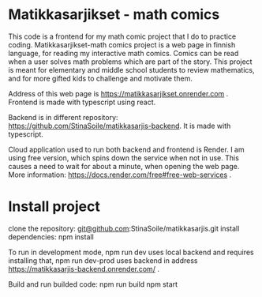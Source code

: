 # Matikkasarjikset - math comics

This code is a frontend for my math comic project that I do to practice coding.
Matikkasarjikset-math comics project is a web page in finnish language, for reading my interactive math comics. Comics can be read when a user solves math problems which are part of the story.
This project is meant for elementary and middle school students to review mathematics, and for more gifted kids to challenge and motivate them.

Address of this web page is https://matikkasarjikset.onrender.com .
Frontend is made with typescript using react.

Backend is in different repository: https://github.com/StinaSoile/matikkasarjis-backend. It is made with typescript.

Cloud application used to run both backend and frontend is Render. I am using free version, which spins down the service when not in use. This causes a need to wait for about a minute, when opening the web page.
More information: https://docs.render.com/free#free-web-services .

# Install project

clone the repository:
git@github.com:StinaSoile/matikkasarjis.git
install dependencies:
npm install

To run in development mode, npm run dev uses local backend and requires installing that, npm run dev-prod uses backend in address https://matikkasarjis-backend.onrender.com/ .

Build and run builded code:
npm run build
npm start
